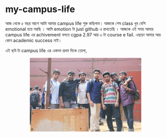 # my-campus-life

 আজ থেকে ৫ বছর আগে আমি আমার campus life শুরু কছিলাম। আজকে শেষ class খুব বেশি emotional হয়ে পরছি । আমি emotion টা just github এ রাখতেছি । আজকে এই সময় আমার campus life
 এর achivement বলতে cgpa 2.97 আর ৩ টা course e fail. এছাড়া আমার আর  কোন academic success  নাই।
 
 এই ছবি টা campus life এর একদম প্রথম দিকে তোলা, 
<p align="center">
  <img src="https://github.com/rashedhasan007/my-campus-life/blob/main/assets/1.jpg" width="350" alt="accessibility text">
</p>

